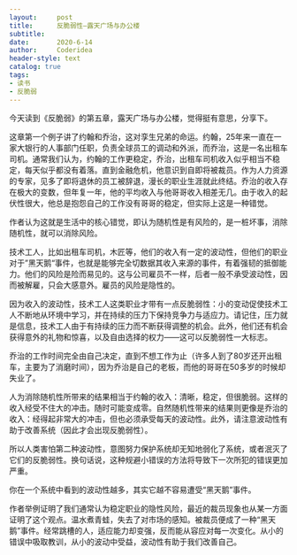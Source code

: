 ```yaml
---
layout:     post
title:      反脆弱性—露天广场与办公楼
subtitle:   
date:       2020-6-14
author:     Coderidea
header-style: text
catalog: true
tags:
- 读书
- 反脆弱
--- 
```

<p>今天读到《反脆弱》的第五章，露天广场与办公楼，觉得挺有意思，分享下。</p>

<p>这章第一个例子讲了约翰和乔治，这对孪生兄弟的命运。约翰，25年来一直在一家大银行的人事部门任职，负责全球员工的调动和外派，而乔治，这是一名出租车司机。通常我们认为，约翰的工作更稳定，乔治，出租车司机收入似乎相当不稳定，每天似乎都没有着落。直到金融危机，他意识到自即将被裁员。作为人力资源的专家，见多了即将退休的员工被辞退，漫长的职业生涯就此终结。乔治的收入存在极大的变数，但年复一年，他的平均收入与他哥哥收入相差无几。由于收入的起伏性很大，他总是抱怨自己的工作没有哥哥的稳定，但实际上这是一种错觉。</p>

<p>作者认为这就是生活中的核心错觉，即认为随机性是有风险的，是一桩坏事，消除随机性，就可以消除风险。</p>

<p>技术工人，比如出租车司机，木匠等，他们的收入有一定的波动性，但他们的职业对于”黑天鹅“事件，也就是能够完全切数据其收入来源的事件，有着强韧的抵御能力。他们的风险是险而易见的。这与公司雇员不一样，后者一般不承受波动性，因而被解雇，只会大感意外。雇员的风险是隐性的。</p>

<p>因为收入的波动性，技术工人这类职业才带有一点反脆弱性：小的变动促使技术工人不断地从环境中学习，并在持续的压力下保持竞争力与适应力。请记住，压力就是信息，技术工人由于有持续的压力而不断获得调整的机会。此外，他们还有机会获得意外的礼物和惊喜，以及自由选择的权力——这可以反脆弱性一大标志。</p>

<p>乔治的工作时间完全由自己决定，直到不想工作为止（许多人到了80岁还开出租车，主要为了消磨时间），因为乔治是自己的老板，而他的哥哥在50多岁的时候却失业了。</p>

<p>人为消除随机性所带来的结果相当于约翰的收入：清晰，稳定，但很脆弱。这样的收入经受不住大的冲击。随时可能变成零。自然随机性带来的结果则更像是乔治的收入：经得起非常大的冲击，但也必须承受每天的波动性。此外，请注意波动性有助于改善系统（因此才会出现反脆弱性）。</p>

<p>所以人类害怕第二种波动性，意图努力保护系统却无知地弱化了系统，或者泯灭了它们的反脆弱性。换句话说，这种规避小错误的方法将导致下一次所犯的错误更加严重。</p>

<p>你在一个系统中看到的波动性越多，其实它越不容易遭受“黑天鹅”事件。</p>

<p>作者举例证明了我们通常认为稳定职业的隐性风险，最近的裁员现象也从某一方面证明了这个观点。温水煮青蛙，失去了对市场的感知。被裁员便成了一种“黑天鹅”事件。经常跳槽的人，适应能力却变强，反而能从容应对每一次变化。从小的错误中吸取教训，从小的波动中受益，波动性有助于我们改善自己。</p>
